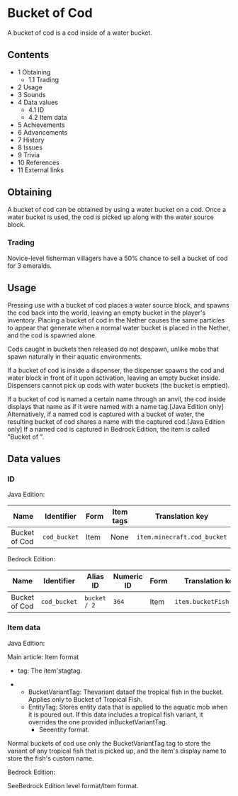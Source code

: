 # Bucket of Cod
A bucket of cod is a cod inside of a water bucket.

## Contents
- 1 Obtaining
	- 1.1 Trading
- 2 Usage
- 3 Sounds
- 4 Data values
	- 4.1 ID
	- 4.2 Item data
- 5 Achievements
- 6 Advancements
- 7 History
- 8 Issues
- 9 Trivia
- 10 References
- 11 External links

## Obtaining
A bucket of cod can be obtained by using a water bucket on a cod. Once a water bucket is used, the cod is picked up along with the water source block.

### Trading
Novice-level fisherman villagers have a 50% chance to sell a bucket of cod for 3 emeralds.

## Usage
Pressing use with a bucket of cod places a water source block, and spawns the cod back into the world, leaving an empty bucket in the player's inventory. Placing a bucket of cod in the Nether causes the same particles to appear that generate when a normal water bucket is placed in the Nether, and the cod is spawned alone.

Cods caught in buckets then released do not despawn, unlike mobs that spawn naturally in their aquatic environments.

If a bucket of cod is inside a dispenser, the dispenser spawns the cod and water block in front of it upon activation, leaving an empty bucket inside. Dispensers cannot pick up cods with water buckets (the bucket is emptied).

If a bucket of cod is named a certain name through an anvil, the cod inside displays that name as if it were named with a name tag.‌[Java Edition  only] Alternatively, if a named cod is captured with a bucket of water, the resulting bucket of cod shares a name with the captured cod.‌[Java Edition  only] If a named cod is captured in Bedrock Edition, the item is called "Bucket of <Name>".

## Data values
### ID
Java Edition:

| Name          | Identifier   | Form | Item tags | Translation key             |
|---------------|--------------|------|-----------|-----------------------------|
| Bucket of Cod | `cod_bucket` | Item | None      | `item.minecraft.cod_bucket` |

Bedrock Edition:

| Name          | Identifier   | Alias ID     | Numeric ID | Form | Translation key        |
|---------------|--------------|--------------|------------|------|------------------------|
| Bucket of Cod | `cod_bucket` | `bucket / 2` | `364`      | Item | `item.bucketFish.name` |

### Item data
Java Edition:

Main article: Item format
- tag: The item'stagtag.

- 
	- BucketVariantTag: Thevariant dataof the tropical fish in the bucket. Applies only to Bucket of Tropical Fish.
	- EntityTag: Stores entity data that is applied to the aquatic mob when it is poured out. If this data includes a tropical fish variant, it overrides the one provided inBucketVariantTag.
		- Seeentity format.

Normal buckets of cod use only the BucketVariantTag tag to store the variant of any tropical fish that is picked up, and the item's display name to store the fish's custom name.

Bedrock Edition:

SeeBedrock Edition level format/Item format.

